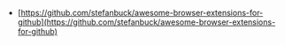 * [https://github.com/stefanbuck/awesome-browser-extensions-for-github](https://github.com/stefanbuck/awesome-browser-extensions-for-github)
